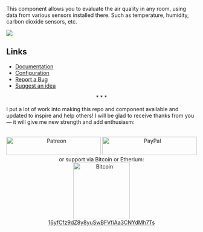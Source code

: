 This component allows you to evaluate the air quality in any room, using data from various sensors installed there. Such as temperature, humidity, carbon dioxide sensors, etc.

![](https://github.com/Limych/ha-iaquk/raw/master/iaquk.jpg)

## Links

- [Documentation](https://github.com/Limych/ha-iaquk)
- [Configuration](https://github.com/Limych/ha-iaquk#configuration-variables)
- [Report a Bug](https://github.com/Limych/ha-iaquk/issues/new?template=bug_report.md)
- [Suggest an idea](https://github.com/Limych/ha-iaquk/issues/new?template=feature_request.md)

<p align="center">* * *</p>
I put a lot of work into making this repo and component available and updated to inspire and help others! I will be glad to receive thanks from you — it will give me new strength and add enthusiasm:
<p align="center"><br>
<a href="https://www.patreon.com/join/limych?" target="_blank"><img src="http://khrolenok.ru/support_patreon.png" alt="Patreon" width="250" height="48"></a>
<a href="https://www.paypal.com/cgi-bin/webscr?cmd=_donations&business=UAGFL5L6M8RN2&item_name=[iaquk]+Donation+for+a+big+barrel+of+coffee+:)&currency_code=EUR&source=url" target="_blank"><img src="http://khrolenok.ru/support_paypal.png" alt="PayPal" width="250" height="48"></a>
<br>or&nbsp;support via Bitcoin or Etherium:<br>
<a href="https://sochain.com/a/mjz640g" target="_blank"><img src="http://khrolenok.ru/support_bitcoin.png" alt="Bitcoin" width="150"><br>
16yfCfz9dZ8y8yuSwBFVfiAa3CNYdMh7Ts</a>
</p>
